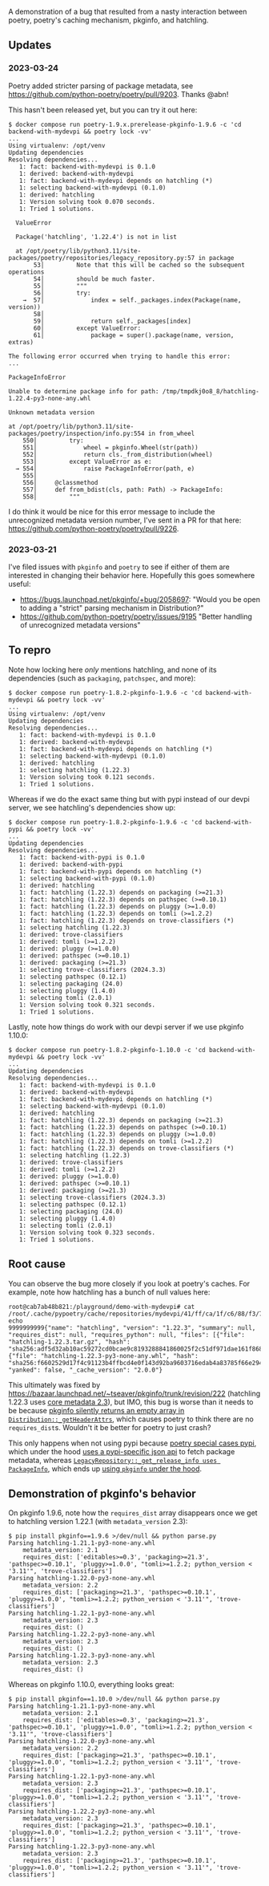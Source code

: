 A demonstration of a bug that resulted from a nasty interaction between poetry,
poetry's caching mechanism, pkginfo, and hatchling.

## Updates

### 2023-03-24

Poetry added stricter parsing of package metadata, see
https://github.com/python-poetry/poetry/pull/9203. Thanks @abn!

This hasn't been released yet, but you can try it out here:

    $ docker compose run poetry-1.9.x.prerelease-pkginfo-1.9.6 -c 'cd backend-with-mydevpi && poetry lock -vv'
    ...
    Using virtualenv: /opt/venv
    Updating dependencies
    Resolving dependencies...
       1: fact: backend-with-mydevpi is 0.1.0
       1: derived: backend-with-mydevpi
       1: fact: backend-with-mydevpi depends on hatchling (*)
       1: selecting backend-with-mydevpi (0.1.0)
       1: derived: hatchling
       1: Version solving took 0.070 seconds.
       1: Tried 1 solutions.

      ValueError

      Package('hatchling', '1.22.4') is not in list

      at /opt/poetry/lib/python3.11/site-packages/poetry/repositories/legacy_repository.py:57 in package
           53│         Note that this will be cached so the subsequent operations
           54│         should be much faster.
           55│         """
           56│         try:
        →  57│             index = self._packages.index(Package(name, version))
           58│
           59│             return self._packages[index]
           60│         except ValueError:
           61│             package = super().package(name, version, extras)

    The following error occurred when trying to handle this error:
    ...

    PackageInfoError

    Unable to determine package info for path: /tmp/tmpdkj0o8_8/hatchling-1.22.4-py3-none-any.whl

    Unknown metadata version

    at /opt/poetry/lib/python3.11/site-packages/poetry/inspection/info.py:554 in from_wheel
        550│         try:
        551│             wheel = pkginfo.Wheel(str(path))
        552│             return cls._from_distribution(wheel)
        553│         except ValueError as e:
      → 554│             raise PackageInfoError(path, e)
        555│
        556│     @classmethod
        557│     def from_bdist(cls, path: Path) -> PackageInfo:
        558│         """

I do think it would be nice for this error message to include the unrecognized
metadata version number, I've sent in a PR for that here:
https://github.com/python-poetry/poetry/pull/9226.

### 2023-03-21

I've filed issues with `pkginfo` and `poetry` to see if either of them are
interested in changing their behavior here. Hopefully this goes somewhere
useful:

- https://bugs.launchpad.net/pkginfo/+bug/2058697: "Would you be open to adding a "strict" parsing mechanism in Distribution?"
- https://github.com/python-poetry/poetry/issues/9195 "Better handling of unrecognized metadata versions"

## To repro

Note how locking here *only* mentions hatchling, and none of its dependencies
(such as `packaging`, `patchspec`, and more):

    $ docker compose run poetry-1.8.2-pkginfo-1.9.6 -c 'cd backend-with-mydevpi && poetry lock -vv'
    ...
    Using virtualenv: /opt/venv
    Updating dependencies
    Resolving dependencies...
       1: fact: backend-with-mydevpi is 0.1.0
       1: derived: backend-with-mydevpi
       1: fact: backend-with-mydevpi depends on hatchling (*)
       1: selecting backend-with-mydevpi (0.1.0)
       1: derived: hatchling
       1: selecting hatchling (1.22.3)
       1: Version solving took 0.121 seconds.
       1: Tried 1 solutions.

Whereas if we do the exact same thing but with pypi instead of our devpi
server, we see hatchling's dependencies show up:

    $ docker compose run poetry-1.8.2-pkginfo-1.9.6 -c 'cd backend-with-pypi && poetry lock -vv'
    ...
    Updating dependencies
    Resolving dependencies...
       1: fact: backend-with-pypi is 0.1.0
       1: derived: backend-with-pypi
       1: fact: backend-with-pypi depends on hatchling (*)
       1: selecting backend-with-pypi (0.1.0)
       1: derived: hatchling
       1: fact: hatchling (1.22.3) depends on packaging (>=21.3)
       1: fact: hatchling (1.22.3) depends on pathspec (>=0.10.1)
       1: fact: hatchling (1.22.3) depends on pluggy (>=1.0.0)
       1: fact: hatchling (1.22.3) depends on tomli (>=1.2.2)
       1: fact: hatchling (1.22.3) depends on trove-classifiers (*)
       1: selecting hatchling (1.22.3)
       1: derived: trove-classifiers
       1: derived: tomli (>=1.2.2)
       1: derived: pluggy (>=1.0.0)
       1: derived: pathspec (>=0.10.1)
       1: derived: packaging (>=21.3)
       1: selecting trove-classifiers (2024.3.3)
       1: selecting pathspec (0.12.1)
       1: selecting packaging (24.0)
       1: selecting pluggy (1.4.0)
       1: selecting tomli (2.0.1)
       1: Version solving took 0.321 seconds.
       1: Tried 1 solutions.

Lastly, note how things do work with our devpi server if we use pkginfo 1.10.0:

    $ docker compose run poetry-1.8.2-pkginfo-1.10.0 -c 'cd backend-with-mydevpi && poetry lock -vv'
    ...
    Updating dependencies
    Resolving dependencies...
       1: fact: backend-with-mydevpi is 0.1.0
       1: derived: backend-with-mydevpi
       1: fact: backend-with-mydevpi depends on hatchling (*)
       1: selecting backend-with-mydevpi (0.1.0)
       1: derived: hatchling
       1: fact: hatchling (1.22.3) depends on packaging (>=21.3)
       1: fact: hatchling (1.22.3) depends on pathspec (>=0.10.1)
       1: fact: hatchling (1.22.3) depends on pluggy (>=1.0.0)
       1: fact: hatchling (1.22.3) depends on tomli (>=1.2.2)
       1: fact: hatchling (1.22.3) depends on trove-classifiers (*)
       1: selecting hatchling (1.22.3)
       1: derived: trove-classifiers
       1: derived: tomli (>=1.2.2)
       1: derived: pluggy (>=1.0.0)
       1: derived: pathspec (>=0.10.1)
       1: derived: packaging (>=21.3)
       1: selecting trove-classifiers (2024.3.3)
       1: selecting pathspec (0.12.1)
       1: selecting packaging (24.0)
       1: selecting pluggy (1.4.0)
       1: selecting tomli (2.0.1)
       1: Version solving took 0.323 seconds.
       1: Tried 1 solutions.

## Root cause

You can observe the bug more closely if you look at poetry's caches. For example, note how hatchling has a bunch of null values here:

    root@cab7ab48b821:/playground/demo-with-mydevpi# cat /root/.cache/pypoetry/cache/repositories/mydevpi/41/ff/ca/1f/c6/88/f3/72/41ffca1fc688f372885dfb0f3a5048a441873502be6cfcbaedc36859dfb20eb4; echo
    9999999999{"name": "hatchling", "version": "1.22.3", "summary": null, "requires_dist": null, "requires_python": null, "files": [{"file": "hatchling-1.22.3.tar.gz", "hash": "sha256:adf5d32ab10ac59272cd0bcae9c8193288841860025f2c51df971dae161f8683"}, {"file": "hatchling-1.22.3-py3-none-any.whl", "hash": "sha256:f6602529d17f4c91123b4ffbcd4e0f143d92ba9603716edab4a83785f66e2942"}], "yanked": false, "_cache_version": "2.0.0"}

This ultimately was fixed by
https://bazaar.launchpad.net/~tseaver/pkginfo/trunk/revision/222 (hatchling
1.22.3 uses [core metadata
2.3](https://packaging.python.org/en/latest/specifications/core-metadata/)),
but IMO, this bug is worse than it needs to be because [pkginfo silently
returns an empty array in
`Distribution::_getHeaderAttrs`](https://bazaar.launchpad.net/~tseaver/pkginfo/trunk/view/222/pkginfo/distribution.py#L133),
which causes poetry to think there are no `requires_dist`s. Wouldn't it be better for poetry to just crash?

This only happens when not using pypi because [poetry special cases
pypi](https://github.com/python-poetry/poetry/blob/1.8.2/src/poetry/factory.py#L220-L225),
which under the hood [uses a pypi-specific json
api](https://github.com/python-poetry/poetry/blob/1.8.2/src/poetry/repositories/pypi_repository.py#L133)
to fetch package metadata, whereas [`LegacyRepository::_get_release_info uses
PackageInfo`](https://github.com/python-poetry/poetry/blob/1.8.2/src/poetry/repositories/legacy_repository.py#L125),
which ends up [using `pkginfo` under the
hood](https://github.com/python-poetry/poetry/blob/1.8.2/src/poetry/inspection/info.py#L540).

## Demonstration of pkginfo's behavior

On pkginfo 1.9.6, note how the `requires_dist` array disappears once we get to
hatchling version 1.22.1 (with `metadata_version` 2.3):

    $ pip install pkginfo==1.9.6 >/dev/null && python parse.py
    Parsing hatchling-1.21.1-py3-none-any.whl
        metadata_version: 2.1
        requires_dist: ['editables>=0.3', 'packaging>=21.3', 'pathspec>=0.10.1', 'pluggy>=1.0.0', "tomli>=1.2.2; python_version < '3.11'", 'trove-classifiers']
    Parsing hatchling-1.22.0-py3-none-any.whl
        metadata_version: 2.2
        requires_dist: ['packaging>=21.3', 'pathspec>=0.10.1', 'pluggy>=1.0.0', "tomli>=1.2.2; python_version < '3.11'", 'trove-classifiers']
    Parsing hatchling-1.22.1-py3-none-any.whl
        metadata_version: 2.3
        requires_dist: ()
    Parsing hatchling-1.22.2-py3-none-any.whl
        metadata_version: 2.3
        requires_dist: ()
    Parsing hatchling-1.22.3-py3-none-any.whl
        metadata_version: 2.3
        requires_dist: ()

Whereas on pkginfo 1.10.0, everything looks great:

    $ pip install pkginfo==1.10.0 >/dev/null && python parse.py
    Parsing hatchling-1.21.1-py3-none-any.whl
        metadata_version: 2.1
        requires_dist: ['editables>=0.3', 'packaging>=21.3', 'pathspec>=0.10.1', 'pluggy>=1.0.0', "tomli>=1.2.2; python_version < '3.11'", 'trove-classifiers']
    Parsing hatchling-1.22.0-py3-none-any.whl
        metadata_version: 2.2
        requires_dist: ['packaging>=21.3', 'pathspec>=0.10.1', 'pluggy>=1.0.0', "tomli>=1.2.2; python_version < '3.11'", 'trove-classifiers']
    Parsing hatchling-1.22.1-py3-none-any.whl
        metadata_version: 2.3
        requires_dist: ['packaging>=21.3', 'pathspec>=0.10.1', 'pluggy>=1.0.0', "tomli>=1.2.2; python_version < '3.11'", 'trove-classifiers']
    Parsing hatchling-1.22.2-py3-none-any.whl
        metadata_version: 2.3
        requires_dist: ['packaging>=21.3', 'pathspec>=0.10.1', 'pluggy>=1.0.0', "tomli>=1.2.2; python_version < '3.11'", 'trove-classifiers']
    Parsing hatchling-1.22.3-py3-none-any.whl
        metadata_version: 2.3
        requires_dist: ['packaging>=21.3', 'pathspec>=0.10.1', 'pluggy>=1.0.0', "tomli>=1.2.2; python_version < '3.11'", 'trove-classifiers']
